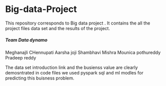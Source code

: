 # Big-data-Project
This repository corresponds to Big data project . It contains the all the project files data set and the results of the project.


##### Team Data dynamo

Meghanajli CHennupati
Aarsha joji
Shambhavi Mishra
Mounica pothureddy
Pradeep reddy

The data set introduction link and the busienss value are clearly demosntrated in code files we used pyspark sql and ml modles for predicting this buisness problem.


